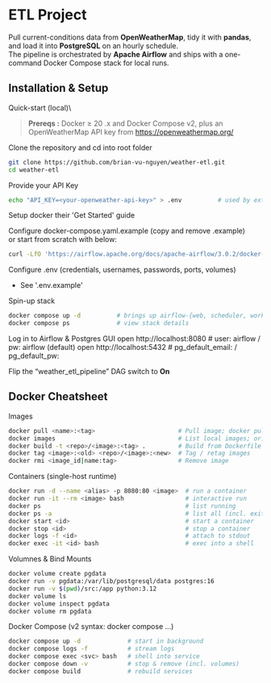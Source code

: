 # ETL Project

Pull current-conditions data from **OpenWeatherMap**, tidy it with **pandas**, and load it into **PostgreSQL** on an hourly schedule.  
The pipeline is orchestrated by **Apache Airflow** and ships with a one-command Docker Compose stack for local runs.


## Installation & Setup

Quick-start (local)\
> **Prereqs :** Docker ≥ 20 .x and Docker Compose v2, plus an OpenWeatherMap API key from https://openweathermap.org/

Clone the repository and cd into root folder
```bash
git clone https://github.com/brian-vu-nguyen/weather-etl.git
cd weather-etl
```

Provide your API Key
```bash
echo "API_KEY=<your-openweather-api-key>" > .env          # used by extract.py
```

Setup docker their 'Get Started' guide

Configure docker-compose.yaml.example (copy and remove .example)\
   or start from scratch with below:
``` bash
curl -LfO 'https://airflow.apache.org/docs/apache-airflow/3.0.2/docker-compose.yaml' 
```

Configure .env (credentials, usernames, passwords, ports, volumes)
- See '.env.example'

Spin-up stack
```bash
docker compose up -d          # brings up airflow-{web, scheduler, worker}, postgres, pgadmin
docker compose ps             # view stack details
```

Log in to Airflow & Postgres GUI
open http://localhost:8080    # user: airflow / pw: airflow  (default)
open http://localhost:5432    # pg_default_email: <your-default-email> / pg_default_pw: <your-default-pw>

Flip the “weather_etl_pipeline” DAG switch to **On**


## Docker Cheatsheet
Images
```bash
docker pull <name>:<tag>                       # Pull image; docker pull python:3.12-slim
docker images                                  # List local images; or: docker image ls
docker build -t <repo>/<image>:<tag> .         # Build from Dockerfile
docker tag <image>:<old> <repo>/<image>:<new>  # Tag / retag images
docker rmi <image_id|name:tag>                 # Remove image
```

Containers (single-host runtime)
```bash
docker run -d --name <alias> -p 8080:80 <image>  # run a container
docker run -it --rm <image> bash                 # interactive run
docker ps                                        # list running
docker ps -a                                     # list all (incl. exited)
docker start <id>                                # start a container
docker stop <id>                                 # stop a container
docker logs -f <id>                              # attach to stdout
docker exec -it <id> bash                        # exec into a shell
```

Volumnes & Bind Mounts
```bash
docker volume create pgdata
docker run -v pgdata:/var/lib/postgresql/data postgres:16
docker run -v $(pwd)/src:/app python:3.12
docker volume ls
docker volume inspect pgdata
docker volume rm pgdata
```

Docker Compose (v2 syntax: docker compose ...)
```bash
docker compose up -d             # start in background
docker compose logs -f           # stream logs
docker compose exec <svc> bash   # shell into service
docker compose down -v           # stop & remove (incl. volumes)
docker compose build             # rebuild services
```